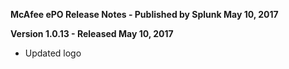 **McAfee ePO Release Notes - Published by Splunk May 10, 2017**


**Version 1.0.13 - Released May 10, 2017**

* Updated logo
